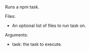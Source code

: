 Runs a npm task.

Files:
  * An optional list of files to run task on.

Arguments:
  * task: the task to execute.
